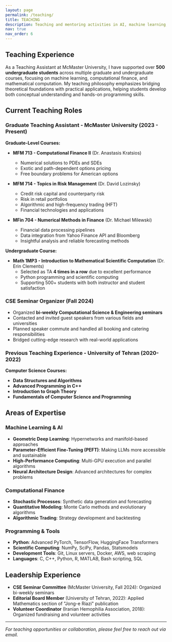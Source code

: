 ```yaml
---
layout: page
permalink: /teaching/
title: TEACHING
description: Teaching and mentoring activities in AI, machine learning, and computational finance.
nav: true
nav_order: 6
---
```


## Teaching Experience

As a Teaching Assistant at McMaster University, I have supported over **500 undergraduate students** across multiple graduate and undergraduate courses, focusing on machine learning, computational finance, and mathematical computation. My teaching philosophy emphasizes bridging theoretical foundations with practical applications, helping students develop both conceptual understanding and hands-on programming skills.

## Current Teaching Roles

### Graduate Teaching Assistant - McMaster University (2023 - Present)

**Graduate-Level Courses:**
- **MFM 713 - Computational Finance II** (Dr. Anastasis Kratsios)
  - Numerical solutions to PDEs and SDEs
  - Exotic and path-dependent options pricing
  - Free boundary problems for American options
  
- **MFM 714 - Topics in Risk Management** (Dr. David Lozinsky)
  - Credit risk capital and counterparty risk
  - Risk in retail portfolios
  - Algorithmic and high-frequency trading (HFT)
  - Financial technologies and applications

- **MFin 704 - Numerical Methods in Finance** (Dr. Michael Milewski)
  - Financial data processing pipelines
  - Data integration from Yahoo Finance API and Bloomberg
  - Insightful analysis and reliable forecasting methods

**Undergraduate Course:**
- **Math 1MP3 - Introduction to Mathematical Scientific Computation** (Dr. Erin Clements)
  - Selected as TA **4 times in a row** due to excellent performance
  - Python programming and scientific computing
  - Supporting 500+ students with both instructor and student satisfaction

### CSE Seminar Organizer (Fall 2024)
- Organized **bi-weekly Computational Science & Engineering seminars**
- Contacted and invited guest speakers from various fields and universities
- Planned speaker commute and handled all booking and catering responsibilities
- Bridged cutting-edge research with real-world applications

### Previous Teaching Experience - University of Tehran (2020-2022)

**Computer Science Courses:**
- **Data Structures and Algorithms**
- **Advanced Programming in C++** 
- **Introduction to Graph Theory** 
- **Fundamentals of Computer Science and Programming** 

## Areas of Expertise

### Machine Learning & AI
- **Geometric Deep Learning**: Hypernetworks and manifold-based approaches
- **Parameter-Efficient Fine-Tuning (PEFT)**: Making LLMs more accessible and sustainable
- **High-Performance Computing**: Multi-GPU execution and parallel algorithms
- **Neural Architecture Design**: Advanced architectures for complex problems

### Computational Finance
- **Stochastic Processes**: Synthetic data generation and forecasting 
- **Quantitative Modeling**: Monte Carlo methods and evolutionary algorithms
- **Algorithmic Trading**: Strategy development and backtesting 

### Programming & Tools
- **Python**: Advanced PyTorch, TensorFlow, HuggingFace Transformers
- **Scientific Computing**: NumPy, SciPy, Pandas, Statsmodels
- **Development Tools**: Git, Linux servers, Docker, AWS, web scraping
- **Languages**: C, C++, Python, R, MATLAB, Bash scripting, SQL

## Leadership Experience

- **CSE Seminar Committee** (McMaster University, Fall 2024): Organized bi-weekly seminars
- **Editorial Board Member** (University of Tehran, 2022): Applied Mathematics section of "Jong-e Riazi" publication
- **Volunteer Coordinator** (Iranian Hemophilia Association, 2018): Organized fundraising and volunteer activities

---

*For teaching opportunities or collaboration, please feel free to reach out via email.*
